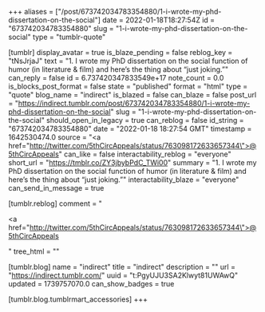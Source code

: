 +++
aliases = ["/post/673742034783354880/1-i-wrote-my-phd-dissertation-on-the-social"]
date = 2022-01-18T18:27:54Z
id = "673742034783354880"
slug = "1-i-wrote-my-phd-dissertation-on-the-social"
type = "tumblr-quote"

[tumblr]
display_avatar = true
is_blaze_pending = false
reblog_key = "tNsJrjaJ"
text = "1. I wrote my PhD dissertation on the social function of humor (in literature &amp; film) and here&rsquo;s the thing about &ldquo;just joking.&rdquo;"
can_reply = false
id = 6.737420347833549e+17
note_count = 0.0
is_blocks_post_format = false
state = "published"
format = "html"
type = "quote"
blog_name = "indirect"
is_blazed = false
can_blaze = false
post_url = "https://indirect.tumblr.com/post/673742034783354880/1-i-wrote-my-phd-dissertation-on-the-social"
slug = "1-i-wrote-my-phd-dissertation-on-the-social"
should_open_in_legacy = true
can_reblog = false
id_string = "673742034783354880"
date = "2022-01-18 18:27:54 GMT"
timestamp = 1642530474.0
source = "<a href=\"http://twitter.com/5thCircAppeals/status/763098172633657344\">@5thCircAppeals</a>"
can_like = false
interactability_reblog = "everyone"
short_url = "https://tmblr.co/ZY3jbybPdC_TWi00"
summary = "1. I wrote my PhD dissertation on the social function of humor (in literature & film) and here’s the thing about “just joking.”"
interactability_blaze = "everyone"
can_send_in_message = true

[tumblr.reblog]
comment = "<p><a href=\"http://twitter.com/5thCircAppeals/status/763098172633657344\">@5thCircAppeals</a></p>"
tree_html = ""

[tumblr.blog]
name = "indirect"
title = "indirect"
description = ""
url = "https://indirect.tumblr.com/"
uuid = "t:PgyUJU3SA2Klwyt81UWAwQ"
updated = 1739757070.0
can_show_badges = true

[tumblr.blog.tumblrmart_accessories]
+++
